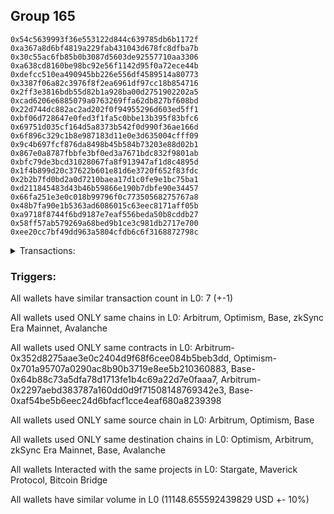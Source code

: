 ## Group 165

```0xd4468d82aea113e2ddc00874671cea0b32906f09
0x54c5639993f36e553122d844c639785db6b1172f
0xa367a8d6bf4819a229fab431043d678fc8dfba7b
0x30c55ac6fb85b0b3087d5603de92557710aa3306
0xa638cd8160be98bc92e56f1142d95f0a72ece44b
0xdefcc510ea490945bb226e556df4589514a80773
0x3387f06a82c3976f8f2ea6961df97cc18b854716
0x2ff3e3816bdb55d82b1a928ba00d2751902202a5
0xcad6206e6885079a0763269ffa62db827bf608bd
0x22d744dc882ac2ad202f0f94955296d603ed5ff1
0xbf06d728647e0fed3f1fa5c0bbe13b395f83bfc6
0x69751d035cf164d5a8373b542f0d990f36ae166d
0x6f896c329c1b8e987183d11e0e3d635004cfff09
0x9c4b697fcf876da8498b45b584b73203e88d02b1
0x867e0a8787fbbfe3bf0ed3a7671bdc832f9801ab
0xbfc79de3bcd31028067fa8f913947af1d8c4895d
0x1f4b899d20c37622b601e81d6e3720f652f83fdc
0x2b2b7fd0bd2a0d7210baea17d1c0fe9e1bc75ba1
0xd211845483d43b46b59866e190b7dbfe90e34457
0x66fa251e3e0c018b99796f0c77350568275767a8
0x48b7fa90e1b5363ad6086015c63eec8171aff05b
0xa9718f8744f6bd9187e7eaf556beda50b8cddb27
0x58ff57ab579269a68bed9b1ce3c981db2717e700
0xee20cc7bf49dd963a5804cfdb6c6f3168872798c
```
<details>
<summary>Transactions:</summary>

Hashes: 

Wallet: 0xd4468d82aea113e2ddc00874671cea0b32906f09

       Hash: 0xf7086630940695c160ec589ec6653ef6e38739bb17582c01b601e10e8df2d4f6
         - source chain: Arbitrum
         - destination chain: Optimism
         - project: Stargate
         - contract: 0x352d8275aae3e0c2404d9f68f6cee084b5beb3dd
         - value USD: 2900.111987018
       Hash: 0x4ad6e9c8617f146d93f88956abf276b5f8663c7455564b0292c5ec4038320059
         - source chain: Arbitrum
         - destination chain: Optimism
         - project: Stargate
         - contract: 0x352d8275aae3e0c2404d9f68f6cee084b5beb3dd
         - value USD: 3.78099665
       Hash: 0x0682d93d14ace303b348fb746415a4006416d4c45713b1da125382b860200d85
         - source chain: Optimism
         - destination chain: Arbitrum
         - project: Stargate
         - contract: 0x701a95707a0290ac8b90b3719e8ee5b210360883
         - value USD: 2898.371920869
       Hash: 0x1f7f3a308ac4f51666f7215cdd85b7499d4b95bc1c60ca31acabd13b6a10eca7
         - source chain: Base
         - destination chain: zkSync Era Mainnet
         - project: Maverick Protocol
         - contract: 0x64b88c73a5dfa78d1713fe1b4c69a22d7e0faaa7
       Hash: 0x5bd49693aff1f6861185017004f0830154e50023cf640f45c5bb7c913d6c4404
         - source chain: Arbitrum
         - destination chain: Base
         - project: Stargate
         - contract: 0x352d8275aae3e0c2404d9f68f6cee084b5beb3dd
         - value USD: 2672.848156715
       Hash: 0xcdc37329b2107fd86deb659ff0bfbe55b687bc5da420706720909cf87241c7dd
         - source chain: Arbitrum
         - destination chain: Avalanche
         - project: Bitcoin Bridge
         - contract: 0x2297aebd383787a160dd0d9f71508148769342e3
         - value USD: 0.06484036783
       Hash: 0x7432b0322ef57e0fd049ac613f71606ef98773e76ca3107922eb420f1e414ea4
         - source chain: Base
         - destination chain: Arbitrum
         - project: Stargate
         - contract: 0xaf54be5b6eec24d6bfacf1cce4eaf680a8239398
         - value USD: 2673.47769082
Wallet: 0x54c5639993f36e553122d844c639785db6b1172f

       Hash:0xf9414e0fb3e985d1dbd66b3a9f8f96ee2dcaa04643b954eeb91769cb2cc1c994
         - source chain: Arbitrum
         - destination chain: Optimism
         - project: Stargate
         - contract: 0x352d8275aae3e0c2404d9f68f6cee084b5beb3dd
         - value USD: 2898.099577573
       Hash:0x6dc3f62f4b853e0f5ddd56131d303d30c7ca938f73be0dd6d82f93912bb78fe7
         - source chain: Arbitrum
         - destination chain: Optimism
         - project: Stargate
         - contract: 0x352d8275aae3e0c2404d9f68f6cee084b5beb3dd
         - value USD: 3.78099665
       Hash:0x42c76042f2ae0dd100d8f53213beeafbb9e16737219e4a775b208b599c04b95f
         - source chain: Optimism
         - destination chain: Arbitrum
         - project: Stargate
         - contract: 0x701a95707a0290ac8b90b3719e8ee5b210360883
         - value USD: 2896.360719155
       Hash:0x8e64a41b64497f7dba9472ff4a9c4007a5bc32fc9b74bb644c345f7809f8ed7a
         - source chain: Base
         - destination chain: zkSync Era Mainnet
         - project: Maverick Protocol
         - contract: 0x64b88c73a5dfa78d1713fe1b4c69a22d7e0faaa7
       Hash:0x6c23fe270b3b10727cd111fd6fc45b2ad95f5f7203a982e97808501a59f08a30
         - source chain: Arbitrum
         - destination chain: Base
         - project: Stargate
         - contract: 0x352d8275aae3e0c2404d9f68f6cee084b5beb3dd
         - value USD: 2669.812986721
       Hash:0x40704c5cf1701188766f5a64e28bee17d4720db6a9560f1b5b4a639105975938
         - source chain: Arbitrum
         - destination chain: Avalanche
         - project: Bitcoin Bridge
         - contract: 0x2297aebd383787a160dd0d9f71508148769342e3
         - value USD: 0.06484036783
       Hash:0x07bc9ed503a4358b371a1f3b01ab7a5e5da20f6bd9dd59a83d7313a1cee93f61
         - source chain: Base
         - destination chain: Arbitrum
         - project: Stargate
         - contract: 0xaf54be5b6eec24d6bfacf1cce4eaf680a8239398
         - value USD: 2670.445472951
Wallet: 0xa367a8d6bf4819a229fab431043d678fc8dfba7b

       Hash:0xd7ab29251fecc2cf81b8d5afa7196f17729230aaf9ccc1bb7bc749282e9aa38d
         - source chain: Arbitrum
         - destination chain: Optimism
         - project: Stargate
         - contract: 0x352d8275aae3e0c2404d9f68f6cee084b5beb3dd
         - value USD: 2929.765564399
       Hash:0xeb1b0ee6a3965230b2a98e84465533af183913fea29f769e62dec592c872b94b
         - source chain: Arbitrum
         - destination chain: Optimism
         - project: Stargate
         - contract: 0x352d8275aae3e0c2404d9f68f6cee084b5beb3dd
         - value USD: 3.78099665
       Hash:0x915d48753eb47b875898621dcbeb96555c273497cfe9f8606ce8f6c9fede9ed2
         - source chain: Optimism
         - destination chain: Arbitrum
         - project: Stargate
         - contract: 0x701a95707a0290ac8b90b3719e8ee5b210360883
         - value USD: 2928.007706216
       Hash:0xbabada4654aa5b7e97e20df79210844d394e269271828c5908ae47242eea8544
         - source chain: Base
         - destination chain: zkSync Era Mainnet
         - project: Maverick Protocol
         - contract: 0x64b88c73a5dfa78d1713fe1b4c69a22d7e0faaa7
       Hash:0xb7a847ebf2f7fd5381aa476af1ec502bdf1ce2ead63f717e86774b668555da2c
         - source chain: Arbitrum
         - destination chain: Base
         - project: Stargate
         - contract: 0x352d8275aae3e0c2404d9f68f6cee084b5beb3dd
         - value USD: 2701.368963472
       Hash:0x98679e8a47b943bb93add729bb78034058e6ee40830d5566ab9eee5c15837c52
         - source chain: Arbitrum
         - destination chain: Avalanche
         - project: Bitcoin Bridge
         - contract: 0x2297aebd383787a160dd0d9f71508148769342e3
         - value USD: 0.06484036783
       Hash:0x905800d2c572fb93642fbbe6e8469ba1bbb7452e0082b36ad5e7ab2767239aa5
         - source chain: Base
         - destination chain: Arbitrum
         - project: Stargate
         - contract: 0xaf54be5b6eec24d6bfacf1cce4eaf680a8239398
         - value USD: 2701.97151425
Wallet: 0x30c55ac6fb85b0b3087d5603de92557710aa3306

       Hash:0x06fa96653fafc5b71b720339ea4c014f8387818cfd008c6324c362643648570b
         - source chain: Arbitrum
         - destination chain: Optimism
         - project: Stargate
         - contract: 0x352d8275aae3e0c2404d9f68f6cee084b5beb3dd
         - value USD: 2900.111987018
       Hash:0xbd01012a452adea57fc7cdbd12e6f78bcf770dcfc1db1fd0c370dc91dbf51965
         - source chain: Arbitrum
         - destination chain: Optimism
         - project: Stargate
         - contract: 0x352d8275aae3e0c2404d9f68f6cee084b5beb3dd
         - value USD: 3.78099665
       Hash:0x6da030842b51555f35009711c903edb411a93c91650a11076ebe6f0820dd9213
         - source chain: Optimism
         - destination chain: Arbitrum
         - project: Stargate
         - contract: 0x701a95707a0290ac8b90b3719e8ee5b210360883
         - value USD: 2898.371920869
       Hash:0x9efd02b8fe9eb59f475b904d318717d9a57cbd9994e95982414d63fbe7eab08b
         - source chain: Base
         - destination chain: zkSync Era Mainnet
         - project: Maverick Protocol
         - contract: 0x64b88c73a5dfa78d1713fe1b4c69a22d7e0faaa7
       Hash:0x347fd324c61eb82df54ac7f85a0d467d572ecdc6e5bf07da83564275ebf70a5b
         - source chain: Arbitrum
         - destination chain: Base
         - project: Stargate
         - contract: 0x352d8275aae3e0c2404d9f68f6cee084b5beb3dd
         - value USD: 2655.443816035
       Hash:0xb2d3834c2b8ead6d2502d83251f3c0637bc7c30791f79ccd47465cdf0170056b
         - source chain: Arbitrum
         - destination chain: Avalanche
         - project: Bitcoin Bridge
         - contract: 0x2297aebd383787a160dd0d9f71508148769342e3
         - value USD: 0.06484036783
       Hash:0x5a24c5ec200b1e12efa6f053819ff73e7dcf51d2d81d24527c893185f51a37f2
         - source chain: Base
         - destination chain: Arbitrum
         - project: Stargate
         - contract: 0xaf54be5b6eec24d6bfacf1cce4eaf680a8239398
         - value USD: 2656.089715825
Wallet: 0xa638cd8160be98bc92e56f1142d95f0a72ece44b

       Hash:0x849e637dd62e1c04f559e60b61aa67d68b8049a47fc1c2bfda81d2465f49229f
         - source chain: Arbitrum
         - destination chain: Optimism
         - project: Stargate
         - contract: 0x352d8275aae3e0c2404d9f68f6cee084b5beb3dd
         - value USD: 2873.766513279
       Hash:0x6c8ad82161129bd153212d54f7267194f25af21dd49baaee5cf8363744dfddef
         - source chain: Arbitrum
         - destination chain: Optimism
         - project: Stargate
         - contract: 0x352d8275aae3e0c2404d9f68f6cee084b5beb3dd
         - value USD: 3.78099665
       Hash:0x3233b5a8eb7e2130f18cc6973399f6c821a8d8be08e9575623bfa4c758c8a3a3
         - source chain: Optimism
         - destination chain: Arbitrum
         - project: Stargate
         - contract: 0x701a95707a0290ac8b90b3719e8ee5b210360883
         - value USD: 2872.042254607
       Hash:0xdb725f1642855b4f3215b4f67b877337a6a78f451d0198289f4b6288d452031d
         - source chain: Base
         - destination chain: zkSync Era Mainnet
         - project: Maverick Protocol
         - contract: 0x64b88c73a5dfa78d1713fe1b4c69a22d7e0faaa7
       Hash:0xa3cfabc2b1add2b02f0ecc7d7df89ad6cb8e701b34de1116a95e42dd36986eac
         - source chain: Arbitrum
         - destination chain: Base
         - project: Stargate
         - contract: 0x352d8275aae3e0c2404d9f68f6cee084b5beb3dd
         - value USD: 2680.668483436
       Hash:0x8e661cef9c7e3d292be06bf19b7aaa77c6bb0d4ccd6927634a7f2a10f0bd5ebc
         - source chain: Arbitrum
         - destination chain: Avalanche
         - project: Bitcoin Bridge
         - contract: 0x2297aebd383787a160dd0d9f71508148769342e3
         - value USD: 0.06484036783
       Hash:0x377c32e770941557b7e32074e343d8600c5679a52a1a54f3328f488bb4030598
         - source chain: Base
         - destination chain: Arbitrum
         - project: Stargate
         - contract: 0xaf54be5b6eec24d6bfacf1cce4eaf680a8239398
         - value USD: 2681.2906894
Wallet: 0xdefcc510ea490945bb226e556df4589514a80773

       Hash:0x1e06e2c1cb56da401abd14eaee1abe4c8451d5fd7d1306ca67d673dc915f9b7f
         - source chain: Arbitrum
         - destination chain: Optimism
         - project: Stargate
         - contract: 0x352d8275aae3e0c2404d9f68f6cee084b5beb3dd
         - value USD: 2894.622903505
       Hash:0x33dc41df18042c3a7a2a9d6d927578044d732322d7c00bd2c50bc33e91dc8e6e
         - source chain: Arbitrum
         - destination chain: Optimism
         - project: Stargate
         - contract: 0x352d8275aae3e0c2404d9f68f6cee084b5beb3dd
         - value USD: 3.78099665
       Hash:0x8bfd41aa9ae9356c2fd057a3a344cbd24d824b9c1dc4def6ea07f00ae3548595
         - source chain: Optimism
         - destination chain: Arbitrum
         - project: Stargate
         - contract: 0x701a95707a0290ac8b90b3719e8ee5b210360883
         - value USD: 2892.886130622
       Hash:0x1010e4614b69e65fa0b72d5ba389667ff4d0c52207cd778eed19c68a5e1e37e4
         - source chain: Base
         - destination chain: zkSync Era Mainnet
         - project: Maverick Protocol
         - contract: 0x64b88c73a5dfa78d1713fe1b4c69a22d7e0faaa7
       Hash:0x9b5b078500936b2ded523b9d88d0961f81e20838cdb158c21d7916b05bc59b2a
         - source chain: Arbitrum
         - destination chain: Base
         - project: Stargate
         - contract: 0x352d8275aae3e0c2404d9f68f6cee084b5beb3dd
         - value USD: 2669.759237359
       Hash:0x848f9ef5499d0c4cd4355d646780953d9c8b5a5eebc18b6116ad9d20d2ccb815
         - source chain: Arbitrum
         - destination chain: Avalanche
         - project: Bitcoin Bridge
         - contract: 0x2297aebd383787a160dd0d9f71508148769342e3
         - value USD: 0.06488589033
       Hash:0x5630e6a1e87d16a1276a13335135b0bf4512b2b4f06af6c840923ef2c7d4caa1
         - source chain: Base
         - destination chain: Arbitrum
         - project: Stargate
         - contract: 0xaf54be5b6eec24d6bfacf1cce4eaf680a8239398
         - value USD: 2670.391316317
Wallet: 0x3387f06a82c3976f8f2ea6961df97cc18b854716

       Hash:0xb1faa7d103896f595686b3e8992a702f2402fea15dde7b104354799d6c352817
         - source chain: Arbitrum
         - destination chain: Optimism
         - project: Stargate
         - contract: 0x352d8275aae3e0c2404d9f68f6cee084b5beb3dd
         - value USD: 2870.319029704
       Hash:0x3a00aae51d2f0969bf8b00bcb0edc82cb9143bd7e585560a12d0fc3135e459ac
         - source chain: Arbitrum
         - destination chain: Optimism
         - project: Stargate
         - contract: 0x352d8275aae3e0c2404d9f68f6cee084b5beb3dd
         - value USD: 3.78099665
       Hash:0xc458de6b9a336f6f2975bc7ee838781656ea156899358cfd620243d06acbf62a
         - source chain: Optimism
         - destination chain: Arbitrum
         - project: Stargate
         - contract: 0x701a95707a0290ac8b90b3719e8ee5b210360883
         - value USD: 2868.596839571
       Hash:0xdd7062b34e61205007bc76b6f98b5cfbd5453be60dec275587957d98ebf78a50
         - source chain: Base
         - destination chain: zkSync Era Mainnet
         - project: Maverick Protocol
         - contract: 0x64b88c73a5dfa78d1713fe1b4c69a22d7e0faaa7
       Hash:0xc5c3b95ee432766c76a3c22e1492d976319ba8d9e3d9428658accc630d616da5
         - source chain: Arbitrum
         - destination chain: Base
         - project: Stargate
         - contract: 0x352d8275aae3e0c2404d9f68f6cee084b5beb3dd
         - value USD: 2680.601666363
       Hash:0x7e9744f0e796dd4c8d453d3eab1f6702d2f8a99078fcbe22a2f5d16f4e42deb9
         - source chain: Arbitrum
         - destination chain: Avalanche
         - project: Bitcoin Bridge
         - contract: 0x2297aebd383787a160dd0d9f71508148769342e3
         - value USD: 0.06503094086
       Hash:0x9b37e70194f35f00ac2ab2dc30879cc300fecb77cf5b3ebe80142fbcfef678a2
         - source chain: Base
         - destination chain: Arbitrum
         - project: Stargate
         - contract: 0xaf54be5b6eec24d6bfacf1cce4eaf680a8239398
         - value USD: 2681.223476534
Wallet: 0x2ff3e3816bdb55d82b1a928ba00d2751902202a5

       Hash:0xb53b2b2533cdeaa4278de013038c508ef4a58c52399dd8218754cb3a15cce999
         - source chain: Arbitrum
         - destination chain: Optimism
         - project: Stargate
         - contract: 0x352d8275aae3e0c2404d9f68f6cee084b5beb3dd
         - value USD: 2896.632899488
       Hash:0x4fd04683f0c91f61ce48cede89b6f948bc51d5f0d9ac03df22674c285dfa4af1
         - source chain: Arbitrum
         - destination chain: Optimism
         - project: Stargate
         - contract: 0x352d8275aae3e0c2404d9f68f6cee084b5beb3dd
         - value USD: 3.78099665
       Hash:0xa82caf084a1a065418fa97dd95687ba5b4a47a34b781102b4f09d2012543358b
         - source chain: Optimism
         - destination chain: Arbitrum
         - project: Stargate
         - contract: 0x701a95707a0290ac8b90b3719e8ee5b210360883
         - value USD: 2894.894920874
       Hash:0x95a345fc53933fb92075ff24f0719f87d435cb2d5e8b1c270300a3597a51a0c7
         - source chain: Base
         - destination chain: zkSync Era Mainnet
         - project: Maverick Protocol
         - contract: 0x64b88c73a5dfa78d1713fe1b4c69a22d7e0faaa7
       Hash:0xb420c20e829603a12cf171c56bbae2344298403696e1d385053230bb5c087066
         - source chain: Arbitrum
         - destination chain: Base
         - project: Stargate
         - contract: 0x352d8275aae3e0c2404d9f68f6cee084b5beb3dd
         - value USD: 2672.790675578
       Hash:0xf92ef8bf14a161485a389880de375495ce018705c72839696f260f835f4ea1b8
         - source chain: Arbitrum
         - destination chain: Avalanche
         - project: Bitcoin Bridge
         - contract: 0x2297aebd383787a160dd0d9f71508148769342e3
         - value USD: 0.06488589033
       Hash:0xd98d2976ca73881030a3524cadeceaa0bda6900eb4ec5c9f815f89031fb0d4e0
         - source chain: Base
         - destination chain: Arbitrum
         - project: Stargate
         - contract: 0xaf54be5b6eec24d6bfacf1cce4eaf680a8239398
         - value USD: 2673.41980469
Wallet: 0xcad6206e6885079a0763269ffa62db827bf608bd

       Hash:0xb3ecc06f511c646f9fbc7c2fbba29bb954974d9a4ffe7ff52a156303fde95d3b
         - source chain: Arbitrum
         - destination chain: Optimism
         - project: Stargate
         - contract: 0x352d8275aae3e0c2404d9f68f6cee084b5beb3dd
         - value USD: 2896.632899488
       Hash:0xce952bd9dc216e55cbd0a4f7db7c40b71636e72b405c87c6effd328c88086e1a
         - source chain: Arbitrum
         - destination chain: Optimism
         - project: Stargate
         - contract: 0x352d8275aae3e0c2404d9f68f6cee084b5beb3dd
         - value USD: 3.78099665
       Hash:0xbb4cb10865fe99dbec4c2d0a88b56f51d2c20eb0ef4a2fb36db27b4b09537857
         - source chain: Optimism
         - destination chain: Arbitrum
         - project: Stargate
         - contract: 0x701a95707a0290ac8b90b3719e8ee5b210360883
         - value USD: 2894.894920874
       Hash:0x66e1a0f760f2d374384977fc8099dde538cdd3a08082a140b958ecba05352081
         - source chain: Base
         - destination chain: zkSync Era Mainnet
         - project: Maverick Protocol
         - contract: 0x64b88c73a5dfa78d1713fe1b4c69a22d7e0faaa7
       Hash:0xa889c95aa3e3fd576137b539f522d32dce34f9f4307f020a873c0d9f4e9bb94b
         - source chain: Arbitrum
         - destination chain: Base
         - project: Stargate
         - contract: 0x352d8275aae3e0c2404d9f68f6cee084b5beb3dd
         - value USD: 2655.407169061
       Hash:0x8b7bc90787cfb46bcfbfac57b04cc7899290e85b2f06604851f4883fe7aa759f
         - source chain: Arbitrum
         - destination chain: Avalanche
         - project: Bitcoin Bridge
         - contract: 0x2297aebd383787a160dd0d9f71508148769342e3
         - value USD: 0.06488589033
       Hash:0x6f300828091e608de45930d93ac9a9abbba4adea0f4b2352663de8f050958571
         - source chain: Base
         - destination chain: Arbitrum
         - project: Stargate
         - contract: 0xaf54be5b6eec24d6bfacf1cce4eaf680a8239398
         - value USD: 2656.052644718
Wallet: 0x22d744dc882ac2ad202f0f94955296d603ed5ff1

       Hash:0xd0bc3cb50c1d8ac534cdc0f6e17f33d9ddc29458b8abcdfe191c37423d92ab60
         - source chain: Arbitrum
         - destination chain: Optimism
         - project: Stargate
         - contract: 0x352d8275aae3e0c2404d9f68f6cee084b5beb3dd
         - value USD: 2926.250901798
       Hash:0x673618489989cc0d09cb7b5a50dc4df6581f8fd8ce27e4f350679bfbe76e084d
         - source chain: Arbitrum
         - destination chain: Optimism
         - project: Stargate
         - contract: 0x352d8275aae3e0c2404d9f68f6cee084b5beb3dd
         - value USD: 3.78099665
       Hash:0x3bb1b064a22d45c51cbf1afa405a99a86501b92f3c113673e149117216122879
         - source chain: Optimism
         - destination chain: Arbitrum
         - project: Stargate
         - contract: 0x701a95707a0290ac8b90b3719e8ee5b210360883
         - value USD: 2924.495152145
       Hash:0x84a53bda3d0f3a4066a427e505897613411fc02b603be0d22fe6c47936939a75
         - source chain: Base
         - destination chain: zkSync Era Mainnet
         - project: Maverick Protocol
         - contract: 0x64b88c73a5dfa78d1713fe1b4c69a22d7e0faaa7
       Hash:0xe1a718bb1a9cc8d332e44b855b95163afabb590f85005698dd432a518f7dca6a
         - source chain: Arbitrum
         - destination chain: Base
         - project: Stargate
         - contract: 0x352d8275aae3e0c2404d9f68f6cee084b5beb3dd
         - value USD: 2701.277177592
       Hash:0x4cbe416c4064e17a5283d245ca86ee5f177a0225f5d68837ce51a3f9bb2bdd86
         - source chain: Arbitrum
         - destination chain: Avalanche
         - project: Bitcoin Bridge
         - contract: 0x2297aebd383787a160dd0d9f71508148769342e3
         - value USD: 0.06488589033
       Hash:0xcce27ada9ae03541f163cdd644cabc07901e06b0105ec7ded930e522c712cbbe
         - source chain: Base
         - destination chain: Arbitrum
         - project: Stargate
         - contract: 0xaf54be5b6eec24d6bfacf1cce4eaf680a8239398
         - value USD: 2701.879311165
Wallet: 0xbf06d728647e0fed3f1fa5c0bbe13b395f83bfc6

       Hash:0x1a2144617ff4b7a7d45de1167c22e8c6f2e5f70e4543f10e2d172af9fc2b309d
         - source chain: Arbitrum
         - destination chain: Optimism
         - project: Stargate
         - contract: 0x352d8275aae3e0c2404d9f68f6cee084b5beb3dd
         - value USD: 2893.157984027
       Hash:0x0a494ba0a4344482e1d571d8772e5255672971cece7d287a7b99493f7285cfcd
         - source chain: Arbitrum
         - destination chain: Optimism
         - project: Stargate
         - contract: 0x352d8275aae3e0c2404d9f68f6cee084b5beb3dd
         - value USD: 3.78099665
       Hash:0xa916319ea5312299938b07cddf8975cb9d3a39b94fa295027db315c0834c45dc
         - source chain: Optimism
         - destination chain: Arbitrum
         - project: Stargate
         - contract: 0x701a95707a0290ac8b90b3719e8ee5b210360883
         - value USD: 2891.422089948
       Hash:0xe7eeb6a4763231395b725b242ee3bab99430884cc2e2a6aa207d7cfdb36fa455
         - source chain: Base
         - destination chain: zkSync Era Mainnet
         - project: Maverick Protocol
         - contract: 0x64b88c73a5dfa78d1713fe1b4c69a22d7e0faaa7
       Hash:0x1d9c1ea63fa11f24d2a5529f54379662cbe84d3e8bef5348af683deb8026b3a8
         - source chain: Arbitrum
         - destination chain: Base
         - project: Stargate
         - contract: 0x352d8275aae3e0c2404d9f68f6cee084b5beb3dd
         - value USD: 2672.732804568
       Hash:0x974215bd5175922bf708ae902a382a91f7757b44f86c9ca150eab3f74039d321
         - source chain: Arbitrum
         - destination chain: Avalanche
         - project: Bitcoin Bridge
         - contract: 0x2297aebd383787a160dd0d9f71508148769342e3
         - value USD: 0.06528853962
       Hash:0x7aa54242fcbfc1961ce2fe55060c2015d847d03a03d6ab36fc315f4c09df0a7b
         - source chain: Base
         - destination chain: Arbitrum
         - project: Stargate
         - contract: 0xaf54be5b6eec24d6bfacf1cce4eaf680a8239398
         - value USD: 2673.392193231
Wallet: 0x69751d035cf164d5a8373b542f0d990f36ae166d

       Hash:0x498760fb6bc5ac30305f1fb57e76ae744cc1bb11f61361e2a2a2a3afb99d9e7a
         - source chain: Arbitrum
         - destination chain: Optimism
         - project: Stargate
         - contract: 0x352d8275aae3e0c2404d9f68f6cee084b5beb3dd
         - value USD: 2866.875682208
       Hash:0xdda6ddc0f218c660f2f549ab69d3bbaa8a39f6686f9e3f4e631ae4fff5d66cb8
         - source chain: Arbitrum
         - destination chain: Optimism
         - project: Stargate
         - contract: 0x352d8275aae3e0c2404d9f68f6cee084b5beb3dd
         - value USD: 3.78099665
       Hash:0x1ebc54c1cf7b5eb7c64d8c3b0f83a2440a4b032a691df22f88f756f6818ecb3f
         - source chain: Optimism
         - destination chain: Arbitrum
         - project: Stargate
         - contract: 0x701a95707a0290ac8b90b3719e8ee5b210360883
         - value USD: 2865.155557614
       Hash:0x82557659ea59fd112b56d5d0f57b9eae3f334307fad202228d627f1e25fa7cd1
         - source chain: Base
         - destination chain: zkSync Era Mainnet
         - project: Maverick Protocol
         - contract: 0x64b88c73a5dfa78d1713fe1b4c69a22d7e0faaa7
       Hash:0xfba73bad8c874eecc83d4de3f42174b28af026d7c486ecfdfe8426f4efb11ea2
         - source chain: Arbitrum
         - destination chain: Base
         - project: Stargate
         - contract: 0x352d8275aae3e0c2404d9f68f6cee084b5beb3dd
         - value USD: 2680.534471413
       Hash:0x3b44b8799542ddcca3bcc3926ba32ac71354493b51253ccb816e3e7fee3b6ad5
         - source chain: Arbitrum
         - destination chain: Avalanche
         - project: Bitcoin Bridge
         - contract: 0x2297aebd383787a160dd0d9f71508148769342e3
         - value USD: 0.06528853962
       Hash:0xd2efd558b4875b08dbe8691344d4a091b0a4a082727d416d8938411628061f51
         - source chain: Base
         - destination chain: Arbitrum
         - project: Stargate
         - contract: 0xaf54be5b6eec24d6bfacf1cce4eaf680a8239398
         - value USD: 2681.186735206
Wallet: 0x6f896c329c1b8e987183d11e0e3d635004cfff09

       Hash:0x0ccd9b120723d1717c139566dace316c0dfa53ce714e795a036fe9e837750944
         - source chain: Arbitrum
         - destination chain: Optimism
         - project: Stargate
         - contract: 0x352d8275aae3e0c2404d9f68f6cee084b5beb3dd
         - value USD: 2891.150399507
       Hash:0xa9af0d86fa835c101feb94e7948c839c5baed4acef551ebd4e81e40684760cf8
         - source chain: Arbitrum
         - destination chain: Optimism
         - project: Stargate
         - contract: 0x352d8275aae3e0c2404d9f68f6cee084b5beb3dd
         - value USD: 3.78099665
       Hash:0xb3b200bb1cc6ff3d67e76c915c36831d0314fdb00dfdf4950a5a1a2fe202e5a8
         - source chain: Optimism
         - destination chain: Arbitrum
         - project: Stargate
         - contract: 0x701a95707a0290ac8b90b3719e8ee5b210360883
         - value USD: 2889.415710159
       Hash:0x73f9172530e2aafc0c3ea0228d298041135b37d91ea8b09aa14e3f0b086af9ea
         - source chain: Base
         - destination chain: zkSync Era Mainnet
         - project: Maverick Protocol
         - contract: 0x64b88c73a5dfa78d1713fe1b4c69a22d7e0faaa7
       Hash:0x0f5a17e343f7fd92117447afde566c1b560b514500b3b711bf401bfdf96a7104
         - source chain: Arbitrum
         - destination chain: Base
         - project: Stargate
         - contract: 0x352d8275aae3e0c2404d9f68f6cee084b5beb3dd
         - value USD: 2669.705094126
       Hash:0xc9379f76983f38da1936a63c0fabe3e9e74b20e61466f89cbcf7ba9820fd92e6
         - source chain: Arbitrum
         - destination chain: Avalanche
         - project: Bitcoin Bridge
         - contract: 0x2297aebd383787a160dd0d9f71508148769342e3
         - value USD: 0.06528853962
       Hash:0x0b030c4963eaac89b1c8fc363051a4ade77eb53ca50dcbdf32baabaf70bac15a
         - source chain: Base
         - destination chain: Arbitrum
         - project: Stargate
         - contract: 0xaf54be5b6eec24d6bfacf1cce4eaf680a8239398
         - value USD: 2670.367614233
Wallet: 0x9c4b697fcf876da8498b45b584b73203e88d02b1

       Hash:0x62aa5ccb9ed2e6ba00a2f3f519902c3677157067551cb9a6f481328f2e7a73b6
         - source chain: Arbitrum
         - destination chain: Optimism
         - project: Stargate
         - contract: 0x352d8275aae3e0c2404d9f68f6cee084b5beb3dd
         - value USD: 2893.157984027
       Hash:0xc5e9a8f6da1a0c6b44d7d2fba93cb714fb8f00516419a9fe348647c6136dd8be
         - source chain: Arbitrum
         - destination chain: Optimism
         - project: Stargate
         - contract: 0x352d8275aae3e0c2404d9f68f6cee084b5beb3dd
         - value USD: 3.78099665
       Hash:0x3c7bb328f5f8d874f61c80682d8517e253ba9f4d12c801da0726bd6d51be6833
         - source chain: Optimism
         - destination chain: Arbitrum
         - project: Stargate
         - contract: 0x701a95707a0290ac8b90b3719e8ee5b210360883
         - value USD: 2891.422089948
       Hash:0xba537d223473ca3072d83dd1afbc1f73c630b194f2245d3311a906a4064d9115
         - source chain: Base
         - destination chain: zkSync Era Mainnet
         - project: Maverick Protocol
         - contract: 0x64b88c73a5dfa78d1713fe1b4c69a22d7e0faaa7
       Hash:0x24733d03dd1800557202745511fd8aa4fdd8079c74400b362017f8edf814d125
         - source chain: Arbitrum
         - destination chain: Base
         - project: Stargate
         - contract: 0x352d8275aae3e0c2404d9f68f6cee084b5beb3dd
         - value USD: 2655.370107223
       Hash:0x1bc28dc7ae113f78ca0491df5e476ab8c7463a4c339cd40adf856a8472edbafd
         - source chain: Arbitrum
         - destination chain: Avalanche
         - project: Bitcoin Bridge
         - contract: 0x2297aebd383787a160dd0d9f71508148769342e3
         - value USD: 0.06528853962
       Hash:0x8456b5f596bcca60ffe5d35926868b258b7148e015328e520d114c6dae7fe763
         - source chain: Base
         - destination chain: Arbitrum
         - project: Stargate
         - contract: 0xaf54be5b6eec24d6bfacf1cce4eaf680a8239398
         - value USD: 2656.0458213
Wallet: 0x867e0a8787fbbfe3bf0ed3a7671bdc832f9801ab

       Hash:0xb199b77906352d011ba5a2d4309f9ad04c081016e30063d6855f5a6eed48ab68
         - source chain: Arbitrum
         - destination chain: Optimism
         - project: Stargate
         - contract: 0x352d8275aae3e0c2404d9f68f6cee084b5beb3dd
         - value USD: 2880.67390566
       Hash:0xd4d075a02996d475d2825dce4db2c74a32d8bd5c7404809a601ad0c8657560e9
         - source chain: Arbitrum
         - destination chain: Optimism
         - project: Stargate
         - contract: 0x352d8275aae3e0c2404d9f68f6cee084b5beb3dd
         - value USD: 3.78099665
       Hash:0x8682fb5bf436fc2d478918683bc4fefe5573aa632bd2e91202d352b53de53d11
         - source chain: Optimism
         - destination chain: Arbitrum
         - project: Stargate
         - contract: 0x701a95707a0290ac8b90b3719e8ee5b210360883
         - value USD: 2878.945502911
       Hash:0x687c71c60f9759fd2cbb3ed09ef89207a54f5561d4e68c04d3ea6da86d403c45
         - source chain: Base
         - destination chain: zkSync Era Mainnet
         - project: Maverick Protocol
         - contract: 0x64b88c73a5dfa78d1713fe1b4c69a22d7e0faaa7
       Hash:0x63f847f39e5d387ce227db8110c8869fe627adc2859a3a3d51e0a07cba4f38fa
         - source chain: Arbitrum
         - destination chain: Base
         - project: Stargate
         - contract: 0x352d8275aae3e0c2404d9f68f6cee084b5beb3dd
         - value USD: 2680.79621552
       Hash:0x6e4c20b9bd28dbb4d5ceebd487d4dda60171073ea4ab2ff53947a4a573906a95
         - source chain: Arbitrum
         - destination chain: Avalanche
         - project: Bitcoin Bridge
         - contract: 0x2297aebd383787a160dd0d9f71508148769342e3
         - value USD: 0.06528241652
       Hash:0xf688384863e24a9d9d3d3a77e99c40bf11cdcc78baef56f30f67f95ed733eb1b
         - source chain: Base
         - destination chain: Arbitrum
         - project: Stargate
         - contract: 0xaf54be5b6eec24d6bfacf1cce4eaf680a8239398
         - value USD: 2681.42375105
Wallet: 0xbfc79de3bcd31028067fa8f913947af1d8c4895d

       Hash:0xff5554de86ba12f370f09963cd62dcf50b414b4d33066c69cb40ce73facbefcb
         - source chain: Arbitrum
         - destination chain: Optimism
         - project: Stargate
         - contract: 0x352d8275aae3e0c2404d9f68f6cee084b5beb3dd
         - value USD: 2905.065456917
       Hash:0x9289ec7cd34705fbbaea0097540702ea336d6d2a449044071a18ce96f9ca57ea
         - source chain: Arbitrum
         - destination chain: Optimism
         - project: Stargate
         - contract: 0x352d8275aae3e0c2404d9f68f6cee084b5beb3dd
         - value USD: 3.78099665
       Hash:0x26022cfbf00ea9647c74be76c6a82cdbcbb6a3e12f004d3f8d0934078bad2276
         - source chain: Optimism
         - destination chain: Arbitrum
         - project: Stargate
         - contract: 0x701a95707a0290ac8b90b3719e8ee5b210360883
         - value USD: 2903.322418431
       Hash:0x7df33dcac58f3abbbfb6dd8c39084d49ca206961b03f3b76592793a49b5bd9ba
         - source chain: Base
         - destination chain: zkSync Era Mainnet
         - project: Maverick Protocol
         - contract: 0x64b88c73a5dfa78d1713fe1b4c69a22d7e0faaa7
       Hash:0x3b48df0d0f6c36f43baccdb06631da73e391b26dff12b6e1b7e7fd20610dfd57
         - source chain: Arbitrum
         - destination chain: Base
         - project: Stargate
         - contract: 0x352d8275aae3e0c2404d9f68f6cee084b5beb3dd
         - value USD: 2669.914536397
       Hash:0x1ff99114caa1a539b10e8dee37262a9b7265a0bae5b2af196d2b4b92187e763b
         - source chain: Arbitrum
         - destination chain: Avalanche
         - project: Bitcoin Bridge
         - contract: 0x2297aebd383787a160dd0d9f71508148769342e3
         - value USD: 0.06528241652
       Hash:0x10287cabfbeea336a89dcead6c2404c2fa302615935100c4edac51724f87bf3f
         - source chain: Base
         - destination chain: Arbitrum
         - project: Stargate
         - contract: 0xaf54be5b6eec24d6bfacf1cce4eaf680a8239398
         - value USD: 2670.552376165
Wallet: 0x1f4b899d20c37622b601e81d6e3720f652f83fdc

       Hash:0x79e558f86823741d3bf4605e5f63288d50a3fe5be4944c74b1fb275941451d46
         - source chain: Arbitrum
         - destination chain: Optimism
         - project: Stargate
         - contract: 0x352d8275aae3e0c2404d9f68f6cee084b5beb3dd
         - value USD: 2907.082705284
       Hash:0xd7b46eed53087cf8731e37c5fe2afb43f282441e7cbbf7f3d5933fa437fc96a4
         - source chain: Arbitrum
         - destination chain: Optimism
         - project: Stargate
         - contract: 0x352d8275aae3e0c2404d9f68f6cee084b5beb3dd
         - value USD: 3.78099665
       Hash:0x67984034de851d7d4d27513f33f8263eec2e80d62890f503b01909c9658362ef
         - source chain: Optimism
         - destination chain: Arbitrum
         - project: Stargate
         - contract: 0x701a95707a0290ac8b90b3719e8ee5b210360883
         - value USD: 2905.338456067
       Hash:0xbc7c2e8f2248b6223a3a6322f9cf504717e67ee04964988612092382af2ba760
         - source chain: Base
         - destination chain: zkSync Era Mainnet
         - project: Maverick Protocol
         - contract: 0x64b88c73a5dfa78d1713fe1b4c69a22d7e0faaa7
       Hash:0xbde6dda61798322801566700c56a9af4c42f2b9826ec33152a96170672df4d03
         - source chain: Arbitrum
         - destination chain: Base
         - project: Stargate
         - contract: 0x352d8275aae3e0c2404d9f68f6cee084b5beb3dd
         - value USD: 2672.959775087
       Hash:0x6c1c0a54fb16a82f2b5ebc4b1ecb448e09c33b6d7fac89d2556f7c734971192e
         - source chain: Arbitrum
         - destination chain: Avalanche
         - project: Bitcoin Bridge
         - contract: 0x2297aebd383787a160dd0d9f71508148769342e3
         - value USD: 0.06528241652
       Hash:0xa08fe8ced59dfbed2eeffc6f459916c85dafbe33c8fd149f96abe39fc347f14f
         - source chain: Base
         - destination chain: Arbitrum
         - project: Stargate
         - contract: 0xaf54be5b6eec24d6bfacf1cce4eaf680a8239398
         - value USD: 2673.592043033
Wallet: 0x2b2b7fd0bd2a0d7210baea17d1c0fe9e1bc75ba1

       Hash:0x4f3ee0f9c1f3e71ef2bfc78ae03e9cd57acb7a5789c35a3ce9a44671fa4f009e
         - source chain: Arbitrum
         - destination chain: Optimism
         - project: Stargate
         - contract: 0x352d8275aae3e0c2404d9f68f6cee084b5beb3dd
         - value USD: 2907.082705284
       Hash:0xb8513122f4b394c6cc1181818eaef8415ea94c752b823371d7f255c4a73ddd71
         - source chain: Arbitrum
         - destination chain: Optimism
         - project: Stargate
         - contract: 0x352d8275aae3e0c2404d9f68f6cee084b5beb3dd
         - value USD: 3.78099665
       Hash:0x947237c6718ba07adc46ddc12c961836257dc6049779d4f2d87e99e79539de86
         - source chain: Optimism
         - destination chain: Arbitrum
         - project: Stargate
         - contract: 0x701a95707a0290ac8b90b3719e8ee5b210360883
         - value USD: 2905.338456067
       Hash:0x377a87fb76340c5001b72639790c08027989ffb0cb95e430f9dd8a4e81b4dd1c
         - source chain: Base
         - destination chain: zkSync Era Mainnet
         - project: Maverick Protocol
         - contract: 0x64b88c73a5dfa78d1713fe1b4c69a22d7e0faaa7
       Hash:0xcccc8ce1bb9be3c4929e481fb30f54033ee072d80b0cebfa7b032ddf38a97eed
         - source chain: Arbitrum
         - destination chain: Base
         - project: Stargate
         - contract: 0x352d8275aae3e0c2404d9f68f6cee084b5beb3dd
         - value USD: 2655.513690105
       Hash:0x9ef515358e3644f4dba8e982c4301cfbccf2e01f821f69dbf82d7be36b31646e
         - source chain: Arbitrum
         - destination chain: Avalanche
         - project: Bitcoin Bridge
         - contract: 0x2297aebd383787a160dd0d9f71508148769342e3
         - value USD: 0.06528241652
       Hash:0x1903f9922910a2737cc054175a7417edbc30f71874d7d96c24efcd0274df9704
         - source chain: Base
         - destination chain: Arbitrum
         - project: Stargate
         - contract: 0xaf54be5b6eec24d6bfacf1cce4eaf680a8239398
         - value USD: 2656.162363043
Wallet: 0xd211845483d43b46b59866e190b7dbfe90e34457

       Hash:0x08cf5333e27353667151c019e1bf3d8430d0381000e36e562271c712befda6fe
         - source chain: Arbitrum
         - destination chain: Optimism
         - project: Stargate
         - contract: 0x352d8275aae3e0c2404d9f68f6cee084b5beb3dd
         - value USD: 2936.807556778
       Hash:0x141c0efc6206e66b7b4f5e157800692626a7858c3a7b7a294f959526657e26dd
         - source chain: Arbitrum
         - destination chain: Optimism
         - project: Stargate
         - contract: 0x352d8275aae3e0c2404d9f68f6cee084b5beb3dd
         - value USD: 3.78099665
       Hash:0xfab6cfd555203d2c5130b58001b8ed7ecac4a81e22539a3ec5b3023e4c4d36ef
         - source chain: Optimism
         - destination chain: Arbitrum
         - project: Stargate
         - contract: 0x701a95707a0290ac8b90b3719e8ee5b210360883
         - value USD: 2935.045472537
       Hash:0x8ac1130cf8b66ab992aed6d5648adc251b18c559b2f66ff1e3625c1020ddca44
         - source chain: Base
         - destination chain: zkSync Era Mainnet
         - project: Maverick Protocol
         - contract: 0x64b88c73a5dfa78d1713fe1b4c69a22d7e0faaa7
       Hash:0x930286004699f49f7376aae7d6a31fc9968f3916a19cef7a5cdecbdb98c3bc4b
         - source chain: Arbitrum
         - destination chain: Base
         - project: Stargate
         - contract: 0x352d8275aae3e0c2404d9f68f6cee084b5beb3dd
         - value USD: 2701.549499228
       Hash:0xdcb1264d89c543a42b5d32a35480ef0f85d4f6ca47f449508344555c61202e71
         - source chain: Arbitrum
         - destination chain: Avalanche
         - project: Bitcoin Bridge
         - contract: 0x2297aebd383787a160dd0d9f71508148769342e3
         - value USD: 0.06528241652
       Hash:0xbc42c03b80a11abd9741d94075ed26be7f77e19ba025f426324d977d55d6e3e2
         - source chain: Base
         - destination chain: Arbitrum
         - project: Stargate
         - contract: 0xaf54be5b6eec24d6bfacf1cce4eaf680a8239398
         - value USD: 2702.154718229
Wallet: 0x66fa251e3e0c018b99796f0c77350568275767a8

       Hash:0x363c7a7c15c95dce15b81dbd0b7691224c6c9d9c85afd70a467a9c031dbcfbd7
         - source chain: Arbitrum
         - destination chain: Optimism
         - project: Stargate
         - contract: 0x352d8275aae3e0c2404d9f68f6cee084b5beb3dd
         - value USD: 2901.580426711
       Hash:0xc45193d6f11f9c5ce59cf7f20a82220d7b8f7afe7cafcf9fb14f772b2dc77924
         - source chain: Arbitrum
         - destination chain: Optimism
         - project: Stargate
         - contract: 0x352d8275aae3e0c2404d9f68f6cee084b5beb3dd
         - value USD: 3.78099665
       Hash:0xb1b7d74e719eb16d987020c29592bb4c53f6c180708d3f528e27c8e177cfe5ba
         - source chain: Optimism
         - destination chain: Arbitrum
         - project: Stargate
         - contract: 0x701a95707a0290ac8b90b3719e8ee5b210360883
         - value USD: 2899.839479759
       Hash:0x94d15676cc90efdefcf80c36a488f194a11a426ae42f142f1949891dbcecdcbe
         - source chain: Base
         - destination chain: zkSync Era Mainnet
         - project: Maverick Protocol
         - contract: 0x64b88c73a5dfa78d1713fe1b4c69a22d7e0faaa7
       Hash:0xfabe8e150fd0fa6ea94a0c2f986557e2ec8b57183a2d95ed3634133122194168
         - source chain: Arbitrum
         - destination chain: Base
         - project: Stargate
         - contract: 0x352d8275aae3e0c2404d9f68f6cee084b5beb3dd
         - value USD: 2669.866113287
       Hash:0x19add58aee468f92191cee9a82156d4a91d58d3d1f8e159a4ff6c74335126e70
         - source chain: Arbitrum
         - destination chain: Avalanche
         - project: Bitcoin Bridge
         - contract: 0x2297aebd383787a160dd0d9f71508148769342e3
         - value USD: 0.06486588544
       Hash:0xb68502f431016f7b5e4f3b326b5cf195aa7e7ed516b5de016708e915091d297d
         - source chain: Base
         - destination chain: Arbitrum
         - project: Stargate
         - contract: 0xaf54be5b6eec24d6bfacf1cce4eaf680a8239398
         - value USD: 2670.499236848
Wallet: 0x48b7fa90e1b5363ad6086015c63eec8171aff05b

       Hash:0x58c7d3d5b06a3715cbf6cf6d9d418e13d057e473e5289d55a8a97a8b60aa221e
         - source chain: Arbitrum
         - destination chain: Optimism
         - project: Stargate
         - contract: 0x352d8275aae3e0c2404d9f68f6cee084b5beb3dd
         - value USD: 2877.218136931
       Hash:0x59fe9cb66a40fa9c23fabfeb4a52dc917589eccbdf777771f5dc5730bff94b56
         - source chain: Arbitrum
         - destination chain: Optimism
         - project: Stargate
         - contract: 0x352d8275aae3e0c2404d9f68f6cee084b5beb3dd
         - value USD: 3.78099665
       Hash:0xb5c48c7a6793a454706b6c0b42ad821cc84bf00318dede2535055392b22a3b55
         - source chain: Optimism
         - destination chain: Arbitrum
         - project: Stargate
         - contract: 0x701a95707a0290ac8b90b3719e8ee5b210360883
         - value USD: 2875.491807721
       Hash:0xdaf438b51a1250c99ffb3f8cfe77d0459efb2717d1bc3657f8a58fa05bba3bfe
         - source chain: Base
         - destination chain: zkSync Era Mainnet
         - project: Maverick Protocol
         - contract: 0x64b88c73a5dfa78d1713fe1b4c69a22d7e0faaa7
       Hash:0x02a700333cc733edf8f35c6bcd74919100002d073bc8fc45137fe003ba4a193b
         - source chain: Arbitrum
         - destination chain: Base
         - project: Stargate
         - contract: 0x352d8275aae3e0c2404d9f68f6cee084b5beb3dd
         - value USD: 2680.734693709
       Hash:0x47f80b98121541b6fee81f3c773240c65aeb344e5703cf96647b7978b64e391e
         - source chain: Arbitrum
         - destination chain: Avalanche
         - project: Bitcoin Bridge
         - contract: 0x2297aebd383787a160dd0d9f71508148769342e3
         - value USD: 0.06486588544
       Hash:0xbd1ce5c770735373962ec0156315c32685ebe2c7a85ec79e7dd9b98277b840de
         - source chain: Base
         - destination chain: Arbitrum
         - project: Stargate
         - contract: 0xaf54be5b6eec24d6bfacf1cce4eaf680a8239398
         - value USD: 2681.357523521
Wallet: 0xa9718f8744f6bd9187e7eaf556beda50b8cddb27

       Hash:0xe223fd0b282915ee16faab57786f02b41c43abd2039ffebf9873247394114dee
         - source chain: Arbitrum
         - destination chain: Optimism
         - project: Stargate
         - contract: 0x352d8275aae3e0c2404d9f68f6cee084b5beb3dd
         - value USD: 2903.595253617
       Hash:0x9e7f8aab4965e65f768ad679fb8ba1e82e43bae16ed2a369b499643cca873712
         - source chain: Arbitrum
         - destination chain: Optimism
         - project: Stargate
         - contract: 0x352d8275aae3e0c2404d9f68f6cee084b5beb3dd
         - value USD: 3.78099665
       Hash:0x128480a033cdd713b267a18a3e8e1b874f3b29aa5a482fd6a459712c251e1d87
         - source chain: Optimism
         - destination chain: Arbitrum
         - project: Stargate
         - contract: 0x701a95707a0290ac8b90b3719e8ee5b210360883
         - value USD: 2901.853096934
       Hash:0x68fa646a5d8961e0149b85835beee7d45f2453c51aade3d71afd7efdb3d843bb
         - source chain: Base
         - destination chain: zkSync Era Mainnet
         - project: Maverick Protocol
         - contract: 0x64b88c73a5dfa78d1713fe1b4c69a22d7e0faaa7
       Hash:0x16db4780f6af632b4b027b2e371bf678e356c10b7e5772753fa81dfbe2baa401
         - source chain: Arbitrum
         - destination chain: Base
         - project: Stargate
         - contract: 0x352d8275aae3e0c2404d9f68f6cee084b5beb3dd
         - value USD: 2672.904999062
       Hash:0xc45024a4878b6cafff3dda9d8eaf99a6382e178e2554b5c85a55e5e6b87a97fc
         - source chain: Arbitrum
         - destination chain: Avalanche
         - project: Bitcoin Bridge
         - contract: 0x2297aebd383787a160dd0d9f71508148769342e3
         - value USD: 0.06499595489
       Hash:0x95a3c3ba559911f38ac5a098d0f3ce348feb6a88e146ee0e176420b997c08fc6
         - source chain: Base
         - destination chain: Arbitrum
         - project: Stargate
         - contract: 0xaf54be5b6eec24d6bfacf1cce4eaf680a8239398
         - value USD: 2673.535187211
Wallet: 0x58ff57ab579269a68bed9b1ce3c981db2717e700

       Hash:0xba1516369d92d948b89874fa8284c6e2cfe94d650e975bf25c285a82f43fe76b
         - source chain: Arbitrum
         - destination chain: Optimism
         - project: Stargate
         - contract: 0x352d8275aae3e0c2404d9f68f6cee084b5beb3dd
         - value USD: 2903.595253617
       Hash:0x5a1d132b10df11d9a018fc203b429a9302fa357f2c7b8fdb6b4cdebb2c9a2805
         - source chain: Arbitrum
         - destination chain: Optimism
         - project: Stargate
         - contract: 0x352d8275aae3e0c2404d9f68f6cee084b5beb3dd
         - value USD: 3.78099665
       Hash:0x3b4355c92f2cbc3573b48f8fc5794afe7d7aec907418a22c68cf92d1598341db
         - source chain: Optimism
         - destination chain: Arbitrum
         - project: Stargate
         - contract: 0x701a95707a0290ac8b90b3719e8ee5b210360883
         - value USD: 2901.853096934
       Hash:0x2cd15af82571c943d066f440dc0c7b7506334d497ee0c48b8b8f2418a50b2379
         - source chain: Base
         - destination chain: zkSync Era Mainnet
         - project: Maverick Protocol
         - contract: 0x64b88c73a5dfa78d1713fe1b4c69a22d7e0faaa7
       Hash:0x02cd08ce64a18e879521286999263141f8964a1344d48c1794997563a7260d64
         - source chain: Arbitrum
         - destination chain: Base
         - project: Stargate
         - contract: 0x352d8275aae3e0c2404d9f68f6cee084b5beb3dd
         - value USD: 2655.479798227
       Hash:0x7fc66c3b2bdbb89012b08470b24737e35d0601af829d5d136da48487c8a1c707
         - source chain: Arbitrum
         - destination chain: Avalanche
         - project: Bitcoin Bridge
         - contract: 0x2297aebd383787a160dd0d9f71508148769342e3
         - value USD: 0.06486588544
       Hash:0x6215f70d73ecde6dc3597bcaafbdfddac471b35d40ee610c986718d11c46ba72
         - source chain: Base
         - destination chain: Arbitrum
         - project: Stargate
         - contract: 0xaf54be5b6eec24d6bfacf1cce4eaf680a8239398
         - value USD: 2656.126371211
Wallet: 0xee20cc7bf49dd963a5804cfdb6c6f3168872798c

       Hash:0xa721bf52b077879ac85628c93d07f3ee031a2661ea60008a013730b77680915f
         - source chain: Arbitrum
         - destination chain: Optimism
         - project: Stargate
         - contract: 0x352d8275aae3e0c2404d9f68f6cee084b5beb3dd
         - value USD: 2933.28444706
       Hash:0x42d3dcf33f6020bf62ff7672269ae766d9b15dcf264563a0d350b5cd4e837c88
         - source chain: Arbitrum
         - destination chain: Optimism
         - project: Stargate
         - contract: 0x352d8275aae3e0c2404d9f68f6cee084b5beb3dd
         - value USD: 3.78099665
       Hash:0x53b7ddbcff4b76e66a8f76525426d1fec2bef36cdfdf88d0c73d28edf7dceb46
         - source chain: Optimism
         - destination chain: Arbitrum
         - project: Stargate
         - contract: 0x701a95707a0290ac8b90b3719e8ee5b210360883
         - value USD: 2931.524477347
       Hash:0x685a0ffa1ca2087dfeb13c2c80abec38ccfa5ae994df512ca80298324af87133
         - source chain: Base
         - destination chain: zkSync Era Mainnet
         - project: Maverick Protocol
         - contract: 0x64b88c73a5dfa78d1713fe1b4c69a22d7e0faaa7
       Hash:0x19b6632f9e82266f84390aac9732486edc06d7702856c06940b3783d6598b87d
         - source chain: Arbitrum
         - destination chain: Base
         - project: Stargate
         - contract: 0x352d8275aae3e0c2404d9f68f6cee084b5beb3dd
         - value USD: 2701.460334488
       Hash:0x61d8dc55efcd968fd3dc89e6debe47769ba34bdf7e77589d169c6860e61527f4
         - source chain: Arbitrum
         - destination chain: Avalanche
         - project: Bitcoin Bridge
         - contract: 0x2297aebd383787a160dd0d9f71508148769342e3
         - value USD: 0.06486588544
       Hash:0x2a4b95077f80c1ab18f5cef26eb7050967e49d2e0f55c3e98ef5b419b8205063
         - source chain: Base
         - destination chain: Arbitrum
         - project: Stargate
         - contract: 0xaf54be5b6eec24d6bfacf1cce4eaf680a8239398
         - value USD: 2702.063323601

</details>


### Triggers: 
All wallets have similar transaction count in L0: 7 (+-1)

All wallets used ONLY same chains in L0: Arbitrum, Optimism, Base, zkSync Era Mainnet, Avalanche

All wallets used ONLY same contracts in L0: Arbitrum-0x352d8275aae3e0c2404d9f68f6cee084b5beb3dd, Optimism-0x701a95707a0290ac8b90b3719e8ee5b210360883, Base-0x64b88c73a5dfa78d1713fe1b4c69a22d7e0faaa7, Arbitrum-0x2297aebd383787a160dd0d9f71508148769342e3, Base-0xaf54be5b6eec24d6bfacf1cce4eaf680a8239398

All wallets used ONLY same source chain in L0: Arbitrum, Optimism, Base

All wallets used ONLY same destination chains in L0: Optimism, Arbitrum, zkSync Era Mainnet, Base, Avalanche

All wallets Interacted with the same projects in L0: Stargate, Maverick Protocol, Bitcoin Bridge

All wallets have similar volume in L0 (11148.655592439829 USD +- 10%)

